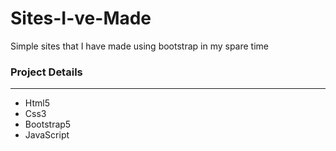 # Sites-I-ve-Made

Simple sites that I have made using bootstrap in my spare time

### Project Details
------------
- Html5
- Css3
- Bootstrap5
- JavaScript
